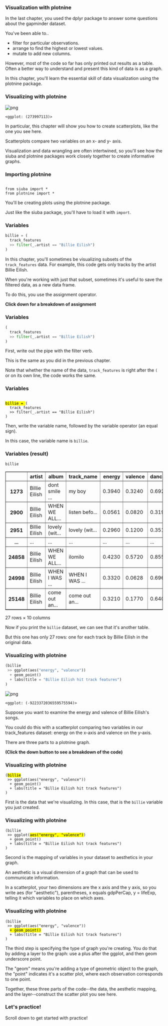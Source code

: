 <section class=""><section class="">

# Visualization with plotnine

<aside class="notes">


In the last chapter, you used the dplyr package to answer some questions about the gapminder dataset.

You've been able to..

* filter for particular observations.
* arrange to find the highest or lowest values.
* mutate to add new columns.

However, most of the code so far has only printed out results as a table.
Often a better way to understand and present this kind of data is as a graph.

In this chapter, you'll learn the essential skill of data visualization using the plotnine package.


</aside></section></section><section class=""><section class="">

# Visualizing with plotnine


![png](02-slides_files/02-slides_6_0.png)





    <ggplot: (273997113)>


<aside class="notes">


In particular, this chapter will show you how to create scatterplots, like the one you see here.

Scatterplots compare two variables on an x- and y- axis.

Visualization and data wrangling are often intertwined, so you'll see how
the siuba and plotnine packages work closely together to create informative graphs.


</aside></section></section><section class=""><section class="">

# Importing plotnine


<pre><code class="language-python">
from siuba import *
from plotnine import *
</code></pre>

<aside class="notes">


You'll be creating plots using the plotnine package.

Just like the siuba package, you'll have to load it with `import`.


</aside></section></section><section class=""><section class="">

# Variables

```python
billie = (
  track_features
  >> filter(_.artist == "Billie Eilish")
)
```
<aside class="notes">


In this chapter, you'll sometimes be visualizing subsets of the `track_features` data.
For example, this code gets only tracks by the artist Billie Eilish.

When you're working with just that subset, sometimes it's useful to save the filtered data, as a new data frame.

To do this, you use the assignment operator.

**Click down for a breakdown of assignment**

</aside></section><section class="">

# Variables


```python
(
  track_features
  >> filter(_.artist == "Billie Eilish")
)
```
<aside class="notes">


First, write out the pipe with the filter verb.

This is the same as you did in the previous chapter.

Note that whether the name of the data, `track_features` is right after the `(` or on its own line, the code works the same.

</aside></section><section class="">

# Variables


<pre><code class="language-python">
<mark>billie = </mark>(
  track_features
  >> filter(_.artist == "Billie Eilish")
)
</code></pre>
<aside class="notes">


Then, write the variable name, followed by the variable operator (an equal sign).

In this case, the variable name is `billie`.

</aside></section></section><section class=""><section class="">

# Variables (result)

```python
billie
```



<div>
<style scoped>
    .dataframe tbody tr th:only-of-type {
        vertical-align: middle;
    }

    .dataframe tbody tr th {
        vertical-align: top;
    }

    .dataframe thead th {
        text-align: right;
    }
</style>
<table border="1" class="dataframe">
  <thead>
    <tr style="text-align: right;">
      <th></th>
      <th>artist</th>
      <th>album</th>
      <th>track_name</th>
      <th>energy</th>
      <th>valence</th>
      <th>danceability</th>
      <th>speechiness</th>
      <th>acousticness</th>
      <th>popularity</th>
      <th>duration</th>
    </tr>
  </thead>
  <tbody>
    <tr>
      <th>1273</th>
      <td>Billie Eilish</td>
      <td>dont smile ...</td>
      <td>my boy</td>
      <td>0.3940</td>
      <td>0.3240</td>
      <td>0.692</td>
      <td>0.2070</td>
      <td>0.472</td>
      <td>44</td>
      <td>170.852</td>
    </tr>
    <tr>
      <th>2900</th>
      <td>Billie Eilish</td>
      <td>WHEN WE ALL...</td>
      <td>listen befo...</td>
      <td>0.0561</td>
      <td>0.0820</td>
      <td>0.319</td>
      <td>0.0450</td>
      <td>0.935</td>
      <td>79</td>
      <td>242.652</td>
    </tr>
    <tr>
      <th>2951</th>
      <td>Billie Eilish</td>
      <td>lovely (wit...</td>
      <td>lovely (wit...</td>
      <td>0.2960</td>
      <td>0.1200</td>
      <td>0.351</td>
      <td>0.0333</td>
      <td>0.934</td>
      <td>89</td>
      <td>200.186</td>
    </tr>
    <tr>
      <th>...</th>
      <td>...</td>
      <td>...</td>
      <td>...</td>
      <td>...</td>
      <td>...</td>
      <td>...</td>
      <td>...</td>
      <td>...</td>
      <td>...</td>
      <td>...</td>
    </tr>
    <tr>
      <th>24858</th>
      <td>Billie Eilish</td>
      <td>WHEN WE ALL...</td>
      <td>ilomilo</td>
      <td>0.4230</td>
      <td>0.5720</td>
      <td>0.855</td>
      <td>0.0585</td>
      <td>0.724</td>
      <td>79</td>
      <td>156.371</td>
    </tr>
    <tr>
      <th>24998</th>
      <td>Billie Eilish</td>
      <td>WHEN I WAS ...</td>
      <td>WHEN I WAS ...</td>
      <td>0.3320</td>
      <td>0.0628</td>
      <td>0.696</td>
      <td>0.0425</td>
      <td>0.853</td>
      <td>71</td>
      <td>270.520</td>
    </tr>
    <tr>
      <th>25148</th>
      <td>Billie Eilish</td>
      <td>come out an...</td>
      <td>come out an...</td>
      <td>0.3210</td>
      <td>0.1770</td>
      <td>0.640</td>
      <td>0.0931</td>
      <td>0.693</td>
      <td>74</td>
      <td>210.376</td>
    </tr>
  </tbody>
</table>
<p>27 rows × 10 columns</p>
</div>

<aside class="notes">


Now if you print the `billie` dataset, we can see that it's another table.

But this one has only 27 rows: one for each track by Billie Eilish in the original data.

</aside></section></section><section class="font-size-sm img-height-300"><section class="font-size-sm img-height-300">

# Visualizing with plotnine

```python
(billie
 >> ggplot(aes("energy", "valence"))
  + geom_point()
  + labs(title = "Billie Eilish hit track features")
)
```


![png](02-slides_files/02-slides_24_0.png)





    <ggplot: (-9223372036559575594)>


<aside class="notes">


Suppose you want to examine the energy and valence of Billie Eilish's songs.

You could do this with a scatterplot comparing two variables in our
track_features dataset: energy on the x-axis and valence on the y-axis.

There are three parts to a plotnine graph.

**(Click the down button to see a breakdown of the code)**

</aside></section><section class="font-size-sm">

# Visualizing with plotnine


<pre><code class="language-python">(<mark>billie</mark>
 >> ggplot(aes("energy", "valence"))
  + geom_point()
  + labs(title = "Billie Eilish hit track features")  
)
</code></pre>
<aside class="notes">


First is the data that we're visualizing.
In this case, that is the `billie` variable you just created.

</aside></section><section class="font-size-sm">

# Visualizing with plotnine


<pre><code class="language-python">(billie
 >> ggplot(<mark>aes("energy", "valence")</mark>)
  + geom_point()
  + labs(title = "Billie Eilish hit track features")
)
</code></pre>
<aside class="notes">


Second is the mapping of variables in your dataset to aesthetics in your graph.

An aesthetic is a visual dimension of a graph that can be used to communicate information.

In a scatterplot, your two dimensions are the x axis and the y axis, so you write aes (for
"aesthetic"), parentheses, x equals gdpPerCap, y = lifeExp, telling it which variables to place on which axes.


</aside></section><section class="font-size-sm">

# Visualizing with plotnine


<pre><code class="language-python">(billie
 >> ggplot(aes("energy", "valence"))
  <mark>+ geom_point()</mark>
  + labs(title = "Billie Eilish hit track features")
)
</code></pre>
<aside class="notes">


The third step is specifying the type of graph you're creating.
You do that by adding a layer to the graph: use a plus after the ggplot, and then geom underscore point.

The "geom" means you're adding a type of geometric object to the graph, the
"point" indicates it's a scatter plot, where each observation corresponds to one point.

Together, these three parts of the code--the data, the
aesthetic mapping, and the layer--construct the scatter plot you see here.


</aside></section></section><section class=""><section class="">

# Let's practice!
<aside class="notes">


Scroll down to get started with practice!

</aside></section></section>